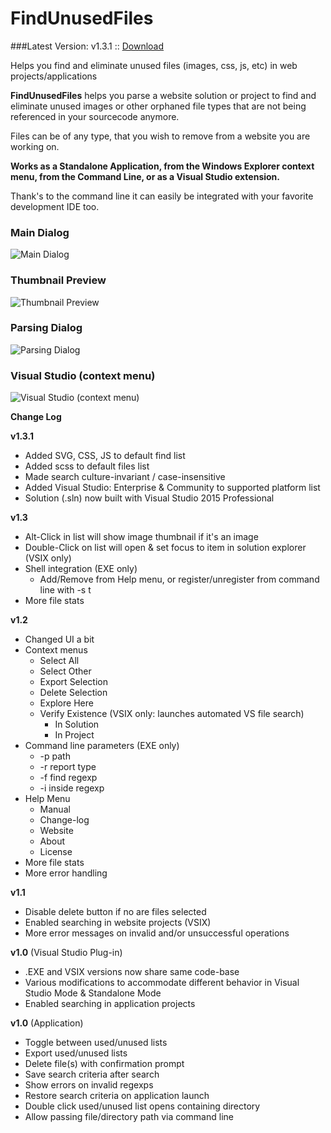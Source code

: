 # FindUnusedFiles

###Latest Version: v1.3.1 :: [Download](https://github.com/itechnology/FindUnusedFiles/tree/master/dist)

Helps you find and eliminate unused files (images, css, js, etc) in web projects/applications

__FindUnusedFiles__ helps you parse a website solution or project to find and eliminate unused images or other orphaned file types that are not being referenced in your sourcecode anymore.

Files can be of any type, that you wish to remove from a website you are working on.

__Works as a Standalone Application, from the Windows Explorer context menu, from the Command Line, or as a Visual Studio extension.__


Thank's to the command line it can easily be integrated with your favorite development IDE too.

### Main Dialog
![Main Dialog](http://itechnology.github.io/FindUnusedFiles/media/findunusedfiles.png)


### Thumbnail Preview
![Thumbnail Preview](http://itechnology.github.io/FindUnusedFiles/media/findunusedfiles-thumb.png)

### Parsing Dialog

![Parsing Dialog](http://itechnology.github.io/FindUnusedFiles/media/findunusedfiles-parse.png)

### Visual Studio (context menu)

![Visual Studio (context menu)](http://itechnology.github.io/FindUnusedFiles/media/findunusedfiles-vs.png)


__Change Log__


__v1.3.1__

* Added SVG, CSS, JS to default find list
* Added scss to default files list
* Made search culture-invariant / case-insensitive
* Added Visual Studio: Enterprise & Community to supported platform list
* Solution (.sln) now built with Visual Studio 2015 Professional


__v1.3__

* Alt-Click in list will show image thumbnail if it's an image
* Double-Click on list will open & set focus to item in solution explorer (VSIX only)
* Shell integration (EXE only)
    * Add/Remove from Help menu, or register/unregister from command line with -s t
* More file stats


__v1.2__

* Changed UI a bit
* Context menus
    * Select All
    * Select Other
    * Export Selection
    * Delete Selection
    * Explore Here
    * Verify Existence (VSIX only: launches automated VS file search)
        * In Solution
        * In Project
* Command line parameters (EXE only)
    * -p path
    * -r report type
    * -f find regexp
    * -i inside regexp
* Help Menu
    * Manual
    * Change-log
    * Website
    * About
    * License
* More file stats
* More error handling


__v1.1__

* Disable delete button if no are files selected
* Enabled searching in website projects (VSIX)
* More error messages on invalid and/or unsuccessful operations


__v1.0__ (Visual Studio Plug-in)

* .EXE and VSIX versions now share same code-base
* Various modifications to accommodate different behavior in Visual Studio Mode & Standalone Mode
* Enabled searching in application projects


__v1.0__ (Application)

* Toggle between used/unused lists
* Export used/unused lists
* Delete file(s) with confirmation prompt
* Save search criteria after search
* Show errors on invalid regexps
* Restore search criteria on application launch
* Double click used/unused list opens containing directory
* Allow passing file/directory path via command line